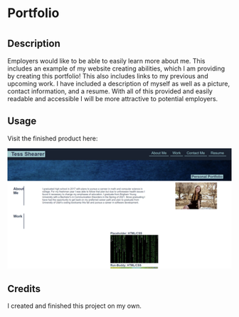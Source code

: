 # Portfolio

# <Professional-Portfolio>

## Description

Employers would like to be able to easily learn more about me. This includes an example of my website creating abilities, which I am providing by creating this portfolio! This also includes links to my previous and upcoming work. I have included a description of myself as well as a picture, contact information, and a resume. With all of this provided and easily readable and accessible I will be more attractive to potential employers.

## Usage

Visit the finished product here: 

![Screenshot of Portfolio](./assets/images/Portfolio-screenshot.png)


## Credits

I created and finished this project on my own.


